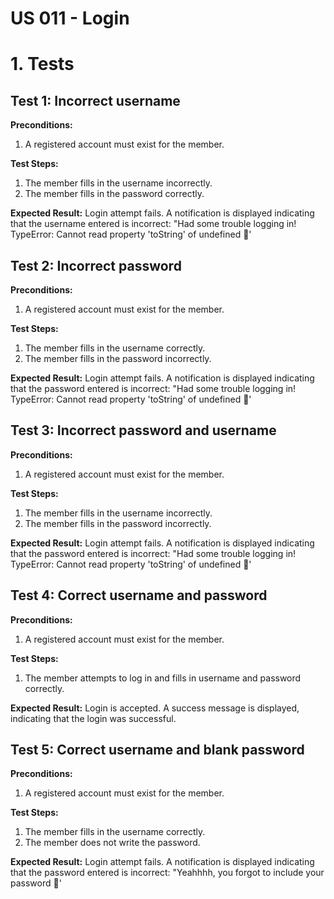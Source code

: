 # US 011 - Login

# 1. Tests

## Test 1: Incorrect username

**Preconditions:**
1. A registered account must exist for the member.

**Test Steps:**
1. The member fills in the username incorrectly.
2. The member fills in the password correctly.

**Expected Result:**
Login attempt fails.
A notification is displayed indicating that the username entered is incorrect:
"Had some trouble logging in! TypeError: Cannot read property 'toString' of undefined 🤠'


## Test 2: Incorrect password

**Preconditions:**
1. A registered account must exist for the member.

**Test Steps:**
1. The member fills in the username correctly.
2. The member fills in the password incorrectly.

**Expected Result:**
Login attempt fails.
A notification is displayed indicating that the password entered is incorrect:
"Had some trouble logging in! TypeError: Cannot read property 'toString' of undefined 🤠'

## Test 3: Incorrect password and username

**Preconditions:**
1. A registered account must exist for the member.

**Test Steps:**
1. The member fills in the username incorrectly.
2. The member fills in the password incorrectly.

**Expected Result:**
Login attempt fails.
A notification is displayed indicating that the password entered is incorrect:
"Had some trouble logging in! TypeError: Cannot read property 'toString' of undefined 🤠'

## Test 4: Correct username and password

**Preconditions:**
1. A registered account must exist for the member.

**Test Steps:**
1. The member attempts to log in and fills in username and password correctly.

**Expected Result:**
Login is accepted.
A success message is displayed, indicating that the login was successful.

## Test 5: Correct username and blank password

**Preconditions:**
1. A registered account must exist for the member.

**Test Steps:**
1. The member fills in the username correctly.
2. The member does not write the password.

**Expected Result:**
Login attempt fails.
A notification is displayed indicating that the password entered is incorrect:
"Yeahhhh, you forgot to include your password 🤠'
